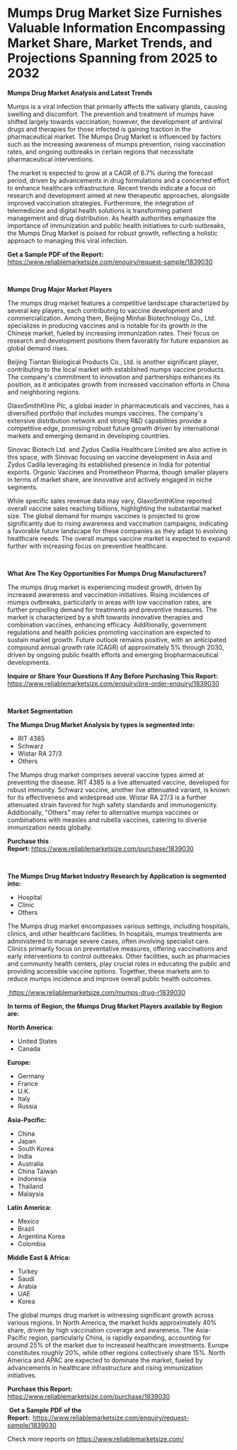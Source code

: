 <p><h1>Mumps Drug Market Size Furnishes Valuable Information Encompassing Market Share, Market Trends, and Projections Spanning from 2025 to 2032</h1></p><p><strong>Mumps Drug Market Analysis and Latest Trends</strong></p>
<p><p>Mumps is a viral infection that primarily affects the salivary glands, causing swelling and discomfort. The prevention and treatment of mumps have shifted largely towards vaccination; however, the development of antiviral drugs and therapies for those infected is gaining traction in the pharmaceutical market. The Mumps Drug Market is influenced by factors such as the increasing awareness of mumps prevention, rising vaccination rates, and ongoing outbreaks in certain regions that necessitate pharmaceutical interventions.</p><p>The market is expected to grow at a CAGR of 6.7% during the forecast period, driven by advancements in drug formulations and a concerted effort to enhance healthcare infrastructure. Recent trends indicate a focus on research and development aimed at new therapeutic approaches, alongside improved vaccination strategies. Furthermore, the integration of telemedicine and digital health solutions is transforming patient management and drug distribution. As health authorities emphasize the importance of immunization and public health initiatives to curb outbreaks, the Mumps Drug Market is poised for robust growth, reflecting a holistic approach to managing this viral infection.</p></p>
<p><strong>Get a Sample PDF of the Report:&nbsp;</strong> <a href="https://www.reliablemarketsize.com/enquiry/request-sample/1839030?utm_campaign=2393&utm_medium=2&utm_source=Github&utm_content=ia&utm_term=09032025&utm_id=mumps-drug">https://www.reliablemarketsize.com/enquiry/request-sample/1839030</a></p>
<p>&nbsp;</p>
<p><strong>Mumps Drug Major Market Players</strong></p>
<p><p>The mumps drug market features a competitive landscape characterized by several key players, each contributing to vaccine development and commercialization. Among them, Beijing Minhai Biotechnology Co., Ltd. specializes in producing vaccines and is notable for its growth in the Chinese market, fueled by increasing immunization rates. Their focus on research and development positions them favorably for future expansion as global demand rises.</p><p>Beijing Tiantan Biological Products Co., Ltd. is another significant player, contributing to the local market with established mumps vaccine products. The company's commitment to innovation and partnerships enhances its position, as it anticipates growth from increased vaccination efforts in China and neighboring regions.</p><p>GlaxoSmithKline Plc, a global leader in pharmaceuticals and vaccines, has a diversified portfolio that includes mumps vaccines. The company's extensive distribution network and strong R&D capabilities provide a competitive edge, promising robust future growth driven by international markets and emerging demand in developing countries.</p><p>Sinovac Biotech Ltd. and Zydus Cadila Healthcare Limited are also active in this space, with Sinovac focusing on vaccine development in Asia and Zydus Cadila leveraging its established presence in India for potential exports. Organic Vaccines and Prometheon Pharma, though smaller players in terms of market share, are innovative and actively engaged in niche segments.</p><p>While specific sales revenue data may vary, GlaxoSmithKline reported overall vaccine sales reaching billions, highlighting the substantial market size. The global demand for mumps vaccines is projected to grow significantly due to rising awareness and vaccination campaigns, indicating a favorable future landscape for these companies as they adapt to evolving healthcare needs. The overall mumps vaccine market is expected to expand further with increasing focus on preventive healthcare.</p></p>
<p>&nbsp;</p>
<p><strong>What Are The Key Opportunities For Mumps Drug Manufacturers?</strong></p>
<p><p>The mumps drug market is experiencing modest growth, driven by increased awareness and vaccination initiatives. Rising incidences of mumps outbreaks, particularly in areas with low vaccination rates, are further propelling demand for treatments and preventive measures. The market is characterized by a shift towards innovative therapies and combination vaccines, enhancing efficacy. Additionally, government regulations and health policies promoting vaccination are expected to sustain market growth. Future outlook remains positive, with an anticipated compound annual growth rate (CAGR) of approximately 5% through 2030, driven by ongoing public health efforts and emerging biopharmaceutical developments.</p></p>
<p><strong>Inquire or Share Your Questions If Any Before Purchasing This Report:</strong> <a href="https://www.reliablemarketsize.com/enquiry/pre-order-enquiry/1839030?utm_campaign=2393&utm_medium=2&utm_source=Github&utm_content=ia&utm_term=09032025&utm_id=mumps-drug">https://www.reliablemarketsize.com/enquiry/pre-order-enquiry/1839030</a></p>
<p>&nbsp;</p>
<p><strong>Market Segmentation</strong></p>
<p><strong>The Mumps Drug Market Analysis by types is segmented into:</strong></p>
<p><ul><li>RIT 4385</li><li>Schwarz</li><li>Wistar RA 27/3</li><li>Others</li></ul></p>
<p><p>The Mumps drug market comprises several vaccine types aimed at preventing the disease. RIT 4385 is a live attenuated vaccine, developed for robust immunity. Schwarz vaccine, another live attenuated variant, is known for its effectiveness and widespread use. Wistar RA 27/3 is a further attenuated strain favored for high safety standards and immunogenicity. Additionally, "Others" may refer to alternative mumps vaccines or combinations with measles and rubella vaccines, catering to diverse immunization needs globally.</p></p>
<p><strong>Purchase this Report:&nbsp;</strong><a href="https://www.reliablemarketsize.com/purchase/1839030?utm_campaign=2393&utm_medium=2&utm_source=Github&utm_content=ia&utm_term=09032025&utm_id=mumps-drug">https://www.reliablemarketsize.com/purchase/1839030</a></p>
<p>&nbsp;</p>
<p><strong>The Mumps Drug Market Industry Research by Application is segmented into:</strong></p>
<p><ul><li>Hospital</li><li>Clinic</li><li>Others</li></ul></p>
<p><p>The Mumps drug market encompasses various settings, including hospitals, clinics, and other healthcare facilities. In hospitals, mumps treatments are administered to manage severe cases, often involving specialist care. Clinics primarily focus on preventative measures, offering vaccinations and early interventions to control outbreaks. Other facilities, such as pharmacies and community health centers, play crucial roles in educating the public and providing accessible vaccine options. Together, these markets aim to reduce mumps incidence and improve overall public health outcomes.</p></p>
<p><a href="https://www.reliablemarketsize.com/mumps-drug-r1839030?utm_campaign=2393&utm_medium=2&utm_source=Github&utm_content=ia&utm_term=09032025&utm_id=mumps-drug">&nbsp;https://www.reliablemarketsize.com/mumps-drug-r1839030</a></p>
<p><strong>In terms of Region, the Mumps Drug Market Players available by Region are:</strong></p>
<p>
    <p> <strong> North America: </strong>
        <ul>
            <li>United States</li>
            <li>Canada</li>
        </ul>
        </p> 
    <p> <strong> Europe: </strong>
        <ul>
            <li>Germany</li>
            <li>France</li>
            <li>U.K.</li>
            <li>Italy</li>
            <li>Russia</li>
        </ul>
        </p> 
    <p> <strong> Asia-Pacific: </strong>
        <ul>
            <li>China</li>
            <li>Japan</li>
            <li>South Korea</li>
            <li>India</li>
            <li>Australia</li>
            <li>China Taiwan</li>
            <li>Indonesia</li>
            <li>Thailand</li>
            <li>Malaysia</li>
        </ul>
        </p> 
    <p> <strong> Latin America: </strong>
        <ul>
            <li>Mexico</li>
            <li>Brazil</li>
            <li>Argentina Korea</li>
            <li>Colombia</li>
        </ul>
        </p> 
    <p> <strong> Middle East & Africa: </strong>
        <ul>
            <li>Turkey</li>
            <li>Saudi</li>
            <li>Arabia</li>
            <li>UAE</li>
            <li>Korea</li>
        </ul>
    </p>
    </p>
<p><p>The global mumps drug market is witnessing significant growth across various regions. In North America, the market holds approximately 40% share, driven by high vaccination coverage and awareness. The Asia-Pacific region, particularly China, is rapidly expanding, accounting for around 25% of the market due to increased healthcare investments. Europe constitutes roughly 20%, while other regions collectively share 15%. North America and APAC are expected to dominate the market, fueled by advancements in healthcare infrastructure and rising immunization initiatives.</p></p>
<p><strong>Purchase this Report: </strong><a href="https://www.reliablemarketsize.com/purchase/1839030?utm_campaign=2393&utm_medium=2&utm_source=Github&utm_content=ia&utm_term=09032025&utm_id=mumps-drug">https://www.reliablemarketsize.com/purchase/1839030</a></p>
<p>&nbsp;<strong>Get a Sample PDF of the Report:&nbsp;&nbsp;</strong><a href="https://www.reliablemarketsize.com/enquiry/request-sample/1839030?utm_campaign=2393&utm_medium=2&utm_source=Github&utm_content=ia&utm_term=09032025&utm_id=mumps-drug">https://www.reliablemarketsize.com/enquiry/request-sample/1839030</a></p>
<p><strong></strong></p>
<p>Check more reports on <a href="https://www.reliablemarketsize.com/?utm_campaign=2393&utm_medium=2&utm_source=Github&utm_content=ia&utm_term=09032025&utm_id=mumps-drug">https://www.reliablemarketsize.com/</a></p>